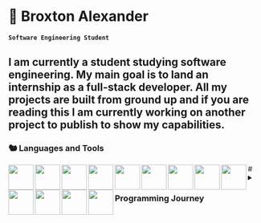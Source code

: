 # 👤 Broxton Alexander

**`Software Engineering Student`**

I am currently a student studying software engineering. My main goal is to land an internship as a full-stack developer. All my projects are built from ground up and if you are reading this I am currently working on another project to publish to show my capabilities.
---

### 🐿 Languages and Tools
<img align="left" width="50px" src="https://cdn.jsdelivr.net/gh/devicons/devicon@latest/icons/python/python-original.svg"/>
<img align="left" width="50px" src="https://cdn.jsdelivr.net/gh/devicons/devicon@latest/icons/html5/html5-original.svg" />
<img align="left" width="50px" src="https://cdn.jsdelivr.net/gh/devicons/devicon@latest/icons/css3/css3-original.svg" />
<img align="left" width="50px" src="https://cdn.jsdelivr.net/gh/devicons/devicon@latest/icons/javascript/javascript-original.svg" />
<img align="left" width="50px" src="https://cdn.jsdelivr.net/gh/devicons/devicon@latest/icons/nodejs/nodejs-original-wordmark.svg" />
<img align="left" width="50px" src="https://cdn.jsdelivr.net/gh/devicons/devicon@latest/icons/vuejs/vuejs-original-wordmark.svg" />
<img align="left" width="50px" src="https://cdn.jsdelivr.net/gh/devicons/devicon@latest/icons/cplusplus/cplusplus-original.svg" />
<img align="left" width="50px" src="https://cdn.jsdelivr.net/gh/devicons/devicon@latest/icons/c/c-original.svg" />
<img align="left" width="50px" src="https://cdn.jsdelivr.net/gh/devicons/devicon@latest/icons/sqlite/sqlite-original.svg" />
<img align="left" width="50px" src="https://cdn.jsdelivr.net/gh/devicons/devicon@latest/icons/swift/swift-original.svg" />
<img align="left" width="50px" src="https://cdn.jsdelivr.net/gh/devicons/devicon@latest/icons/linux/linux-original.svg" />
<img align="left" width="50px" src="https://cdn.jsdelivr.net/gh/devicons/devicon@latest/icons/git/git-original.svg" />
<img align="left" width="50px" src="https://cdn.jsdelivr.net/gh/devicons/devicon@latest/icons/ubuntu/ubuntu-original.svg" />
#

<details>
          <summary><h3>Programming Journey</h3></summary>
Ever since I can remember, I have loved creating and building. It didn’t really matter what it was—whether it was a paper airplane when I was bored in class or some cool-looking piece of wood from shop class. My fascination with programming began when I discovered mods for video games like Halo: Combat Evolved. It was fascinating to see how anyone could code something and change the game. That’s where I started. I turned on a computer and watched a YouTube tutorial on how to use the software, only to quickly realize that my ten-year-old brain had no idea what I was reading or doing.

Fast forward to high school, where I took a game development class and a web development class. When I wrote my first “Hello, World!” I immediately wanted to turn it into something I could be proud of. After starting university, I leaned toward the web development side of programming. Building web applications and working with databases felt extraordinary to me. Alongside my other classes, where I studied languages like Python and C/C++, I decided to revisit tinkering with Halo modding software. It was incredible to realize that I could now read hundreds of lines of code and change it however I wanted.

Now, I am exploring what projects I can create with a variety of programming languages and tools. I’ve spent hundreds of hours on assignments, but they don’t feel substantial enough to help me land a job. Realizing this, and after facing rejections from internships, I’ve decided to use my ambition to do everything I can to secure an internship for my final summer as a college student.
</details>

          
          
